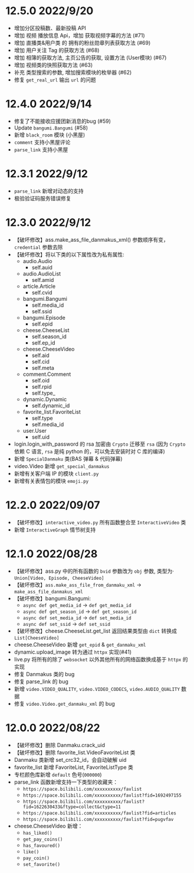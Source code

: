 # 12.5.0 2022/9/20

- 增加分区投稿数、最新投稿 API
- 增加 视频 播放信息 Api，增加 获取视频字幕的方法 (#71)
- 增加 直播类&用户类 的 拥有的粉丝勋章列表获取方法 (#69)
- 增加 用户关注 Tag 的获取方法 (#68)
- 增加 相簿的获取方法, 主页公告的获取, 设置方法 (User模块) (#67)
- 增加 视频类的快照获取方法 (#63)
- 补充 类型搜索的参数, 增加搜索模块的枚举器 (#62)
- 修复 `get_real_url` 输出 `url` 的问题

# 12.4.0 2022/9/14

- 修复了不能接收应援团新消息的bug (#59)
- Update `bangumi.Bangumi` (#58)
- 新增 `black_room` 模块 (小黑屋)
- `comment` 支持小黑屋评论
- `parse_link` 支持小黑屋

# 12.3.1 2022/9/12

- `parse_link` 新增对动态的支持
- 极验验证码服务错误修复

# 12.3.0 2022/9/12

- 【破坏修改】ass.make_ass_file_danmakus_xml() 参数顺序有变，`credential` 参数去除
- 【破坏修改】将以下类的以下属性改为私有属性: 
  - audio.Audio
    - self.auid
  - audio.AudioList
    - self.amid
  - article.Article
    - self.cvid
  - bangumi.Bangumi
    - self.media_id
    - self.ssid
  - bangumi.Episode
    - self.epid
  - cheese.CheeseList
    - self.season_id
    - self.ep_id
  - cheese.CheeseVideo
    - self.aid
    - self.cid
    - self.meta
  - comment.Comment
    - self.oid
    - self.rpid
    - self.type_
  - dynamic.Dynamic
    - self.dynamic_id
  - favorite_list.FavoriteList
    - self.type
    - self.media_id
  - user.User
    - self.uid
- login.login_with_password 的 rsa 加密由 `Crypto` 迁移至 `rsa` (因为 `Crypto` 依赖 C 语言, `rsa` 是纯 python 的，可以免去安装时对 C 库的编译)
- 新增 `SpecialDanmaku` 类(BAS 弹幕 & 代码弹幕)
- video.Video 新增 `get_special_danmakus`
- 新增有关客户端 IP 的模块 `client.py`
- 新增有关表情包的模块 `emoji.py`


# 12.2.0 2022/09/07

- 【破坏修改】`interactive_video.py` 所有函数整合至 `InteractiveVideo` 类
- 新增 `InteractiveGraph` 情节树支持

# 12.1.0 2022/08/28

- 【破坏修改】ass.py 中的所有函数的 `bvid` 参数改为 `obj` 参数, 类型为· `Union[Video, Episode, CheeseVideo]`
- 【破坏修改】`ass.make_ass_file_from_danmaku_xml` -> `make_ass_file_danmakus_xml`
- 【破坏修改】bangumi.Bangumi: 
  - `async def get_media_id` -> `def get_media_id`
  - `async def get_season_id` -> `def get_season_id`
  - `async def set_media_id` -> `def set_media_id`
  - `async def set_ssid` -> `def set_ssid`
- 【破坏修改】cheese.CheeseList.get_list 返回结果类型由 `dict` 转换成 `List[CheeseVideo]`
- cheese.CheeseVideo 新增 `get_epid` & `get_danmaku_xml`
- dynamic.upload_image 转为通过 `httpx` 实现(#41)
- live.py 将所有的除了 `websocket` 以外其他所有的网络函数换成基于 `httpx` 的实现
- 修复 Danmakus 类的 bug
- 修复 parse_link 的 bug
- 新增 `video.VIDEO_QUALITY`, `video.VIDEO_CODECS`, `video.AUDIO_QUALITY` 数据
- 修复 `video.Video.get_danmaku_xml` 的 bug

# 12.0.0 2022/08/22

- 【破坏修改】删除 Danmaku.crack_uid
- 【破坏修改】删除 favorite_list.VideoFavoriteList 类
- Danmaku 类新增 set_crc32_id，会自动破解 uid
- favorite_list 新增 FavoriteList, FavoriteListType 类
- 专栏颜色库新增 `default` 色号(`000000`)
- parse_link 函数新增支持一下类型的收藏夹：
  - `https://space.bilibili.com/xxxxxxxxxx/favlist`
  - `https://space.bilibili.com/xxxxxxxxxx/favlist?fid=1692497155`
  - `https://space.bilibili.com/xxxxxxxxxx/favlist?fid=1622630433&ftype=collect&ctype=11`
  - `https://space.bilibili.com/xxxxxxxxxx/favlist?fid=articles`
  - `https://space.bilibili.com/xxxxxxxxxx/favlist?fid=pugvfav`
- cheese.CheeseVideo 新增：
  - `has_liked()`
  - `get_pay_coins()`
  - `has_favoured()`
  - `like()`
  - `pay_coin()`
  - `set_favorite()`
